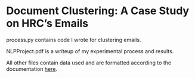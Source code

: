 # Document Clustering:  A Case Study on HRC’s Emails

process.py contains code I wrote for clustering emails.

NLPProject.pdf is a writeup of my experimental process and results.

All other files contain data used and are formatted according to the documentation [here](https://www.kaggle.com/kaggle/hillary-clinton-emails).


